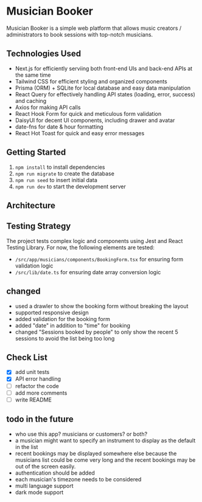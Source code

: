 # Musician Booker

Musician Booker is a simple web platform that allows music creators / administrators to book sessions with top-notch musicians.

## Technologies Used

- Next.js for efficiently serviing both front-end UIs and back-end APIs at the same time
- Tailwind CSS for efficient styling and organized components
- Prisma (ORM) + SQLite for local database and easy data manipulation
- React Query for effectively handling API states (loading, error, success) and caching
- Axios for making API calls
- React Hook Form for quick and meticulous form validation
- DaisyUI for decent UI components, including drawer and avatar
- date-fns for date & hour formatting
- React Hot Toast for quick and easy error messages

## Getting Started

1. `npm install` to install dependencies
1. `npm run migrate` to create the database
1. `npm run seed` to insert initial data
1. `npm run dev` to start the development server

## Architecture 

## Testing Strategy

The project tests complex logic and components using Jest and React Testing Library. For now, the following elements are tested:

- `/src/app/musicians/components/BookingForm.tsx` for ensuring form validation logic
- `/src/lib/date.ts` for ensuring date array conversion logic

## changed 

- used a drawler to show the booking form without breaking the layout
- supported responsive design
- added validation for the booking form
- added "date" in addition to "time" for booking
- changed "Sessions booked by people" to only show the recent 5 sessions to avoid the list being too long

## Check List  

- [x] add unit tests
- [x] API error handling
- [ ] refactor the code
- [ ] add more comments
- [ ] write README

## todo in the future

- who use this app? musicians or customers? or both?
- a musician might want to specify an instrument to display as the default in the list
- recent bookings may be displayed somewhere else because the musicians list could be come very long and the recent bookings may be out of the screen easily.
- authentication should be added
- each musician's timezone needs to be considered
- multi language support
- dark mode support
